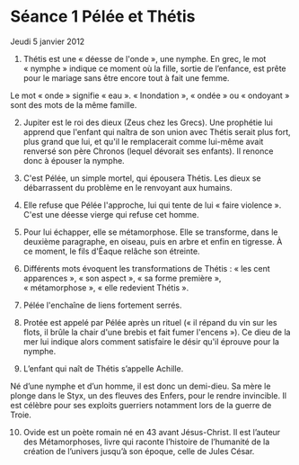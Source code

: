 # Séance 1 Pélée et Thétis

Jeudi 5 janvier 2012

1. Thétis est une « déesse de l'onde », une nymphe.
En grec, le mot « nymphe » indique ce moment où la fille, sortie de l’enfance, est prête pour le mariage sans être encore tout à fait une femme.

Le mot « onde » signifie « eau ». « Inondation », « ondée » ou « ondoyant » sont des mots de la même famille.

2. Jupiter est le roi des dieux (Zeus chez les Grecs). Une prophétie lui apprend que l'enfant qui naîtra de son union avec Thétis serait plus fort, plus grand que lui, et qu'il le remplacerait comme lui-même avait renversé son père Chronos (lequel dévorait ses enfants). Il renonce donc à épouser la nymphe.

3. C'est Pélée, un simple mortel, qui épousera Thétis. Les dieux se débarrassent du problème en le renvoyant aux humains.

4. Elle refuse que Pélée l'approche, lui qui tente de lui « faire violence ». C'est une déesse vierge qui refuse cet homme.

5. Pour lui échapper, elle se métamorphose. Elle se transforme, dans le deuxième paragraphe, en oiseau, puis en arbre et enfin en tigresse. À ce moment, le fils d'Éaque relâche son étreinte.

6. Différents mots évoquent les transformations de Thétis : « les cent apparences », « son aspect », « sa forme première », « métamorphose », « elle redevient Thétis ».

7. Pélée l'enchaîne de liens fortement serrés. 

8. Protée est appelé par Pélée après un rituel (« il répand du vin sur les flots, il brûle la chair d'une brebis et fait fumer l'encens »). Ce dieu de la mer lui indique alors comment satisfaire le désir qu'il éprouve pour la nymphe.

9. L’enfant qui naît de Thétis s’appelle Achille.

Né d’une nymphe et d’un homme, il est donc un demi-dieu. Sa mère le plonge dans le Styx, un des fleuves des Enfers, pour le rendre invincible. Il est célèbre pour ses exploits guerriers notamment lors de la guerre de Troie.

10. Ovide est un poète romain né en 43 avant Jésus-Christ. Il est l’auteur des Métamorphoses, livre qui raconte l’histoire de l’humanité de la création de l’univers jusqu’à son époque, celle de Jules César.